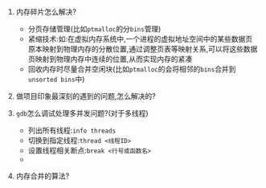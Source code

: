 1. 内存碎片怎么解决?
    * 分页存储管理(比如`ptmalloc`的分`bins`管理)
    * 紧缩技术:如:在虚拟内存系统中,一个进程的虚拟地址空间中的某些数据页原本映射到物理内存的分散位置,通过调整页表等映射关系,可以将这些数据页映射到物理内存中连续的位置,从而实现内存的紧凑
    * 回收内存时尽量合并空闲块(比如`ptmalloc`的会将相邻的`bins`合并到`unsorted bins`中)
2. 做项目印象最深刻的遇到的问题,怎么解决的?

3. `gdb`怎么调试处理多并发问题?(对于多线程)
   * 列出所有线程:`info threads`
   * 切换到指定线程:`thread <线程ID>`
   * 设置线程相关断点:`break <行号或函数名>`
   * 

4. 内存合并的算法?
